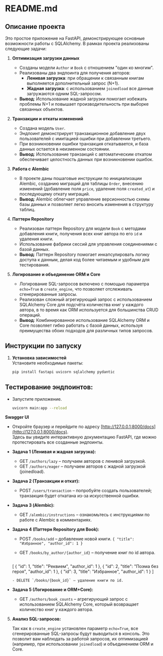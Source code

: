 # README.md

## Описание проекта
Это простое приложение на FastAPI, демонстрирующее основные возможности работы с SQLAlchemy. В рамках проекта реализованы следующие задачи:

1. **Оптимизация загрузки данных**  
   - Созданы модели `Author` и `Book` с отношением "один ко многим".
   - Реализованы два эндпоинта для получения авторов:  
     - **Ленивая загрузка**: при обращении к связанным книгам выполняется дополнительный запрос (N+1).
     - **Жадная загрузка**: с использованием `joinedload` все данные загружаются одним SQL-запросом.
   - **Вывод**: Использование жадной загрузки помогает избежать проблемы N+1 и повышает производительность при выборке связанных объектов.

2. **Транзакции и откаты изменений**  
   - Создана модель `User`.
   - Эндпоинт демонстрирует транзакционное добавление двух пользователей с имитацией ошибки при добавлении третьего.
   - При возникновении ошибки транзакция откатывается, и база данных остается в неизменном состоянии.
   - **Вывод**: Использование транзакций с автоматическим откатом обеспечивает целостность данных при возникновении ошибок.

3. **Работа с Alembic**  
   - В проекте даны пошаговые инструкции по инициализации Alembic, созданию миграций для таблицы `Order`, внесению изменений (добавление поля `price`, удаление поля `created_at`) и последующему откату миграций.
   - **Вывод**: Alembic облегчает управление версионностью схемы базы данных и позволяет легко вносить изменения в структуру таблиц.

4. **Паттерн Repository**  
   - Реализован паттерн Repository для модели `Book` с методами добавления книги, получения всех книг автора по его `id` и удаления книги.
   - Использование фабрики сессий для управления соединениями с базой данных.
   - **Вывод**: Паттерн Repository помогает инкапсулировать логику доступа к данным, делая код более читаемым и удобным для тестирования.

5. **Логирование и объединение ORM и Core**  
   - Логирование SQL-запросов включено с помощью параметра `echo=True` в `create_engine`, что позволяет отслеживать сгенерированные запросы.
   - Реализован сложный агрегирующий запрос с использованием SQLAlchemy Core для подсчёта количества книг у каждого автора, в то время как ORM используется для большинства CRUD операций.
   - **Вывод**: Комбинированное использование SQLAlchemy ORM и Core позволяет гибко работать с базой данных, используя преимущества обоих подходов для различных типов запросов.

## Инструкции по запуску
1. **Установка зависимостей**  
   Установите необходимые пакеты:
   ```bash
   pip install fastapi uvicorn sqlalchemy pydantic
   ```


## **Тестирование эндпоинтов:**

- Запустите приложение.
    ```bash
    uvicorn main:app --reload
    ```
**Swagger UI**

   - Откройте браузер и перейдите по адресу [http://127.0.0.1:8000/docs](http://127.0.0.1:8000/docs).  
     Здесь вы увидите интерактивную документацию FastAPI, где можно протестировать все созданные эндпоинты.

   - **Задача 1 (Ленивая и жадная загрузка):**  
     - GET `/authors/lazy` – получаем авторов с ленивой загрузкой.  
     - GET `/authors/eager` – получаем авторов с жадной загрузкой (joinedload).

   - **Задача 2 (Транзакции и откат):**  
     - POST `/users/transaction` – попробуйте создать пользователей; транзакция будет откатана из-за искусственной ошибки.

   - **Задача 3 (Alembic):**  
     - GET `/alembic/instructions` – ознакомьтесь с инструкциями по работе с Alembic в комментариях.

   - **Задача 4 (Паттерн Repository для Book):**  
     - POST `/books/add` – добавление новой книги. 
            ```
            {
            "title": "Избранное",
            "author_id": 1
            }
            ```


     - GET `/books/by_author/{author_id}` – получение книг по id автора.  
         ```
     [
  {
    "id": 1,
    "title": "Реквием",
    "author_id": 1
  },
  {
    "id": 2,
    "title": "Поэма без героя",
    "author_id": 1
    },
    {
    "id": 3,
    "title": "Избранное",
    "author_id": 1
    }
    ]
        ```
     - DELETE `/books/{book_id}` – удаление книги по id.

   - **Задача 5 (Логирование и ORM+Core):**  
     - GET `/authors/book_counts` – агрегирующий запрос с использованием SQLAlchemy Core, который возвращает количество книг у каждого автора.

5. **Анализ SQL-запросов:**

   Так как в `create_engine` установлен параметр `echo=True`, все сгенерированные SQL-запросы будут выводиться в консоль. Это позволит вам наблюдать за работой запросов, их оптимизацией (например, при использовании `joinedload`) и объединением ORM и Core.


